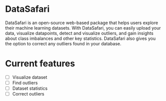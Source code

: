 # DataSafari
DataSafari is an open-source web-based package that helps users explore their machine learning datasets. With DataSafari, you can easily upload your data, visualize datapoints, detect and visualize outliers, and gain insights about class imbalances and other key statistics. DataSafari also gives you the option to correct any outliers found in your database.

# Current features
- [ ] Visualize dataset
- [ ] Find outliers
- [ ] Dataset statistics
- [ ] Correct outliers